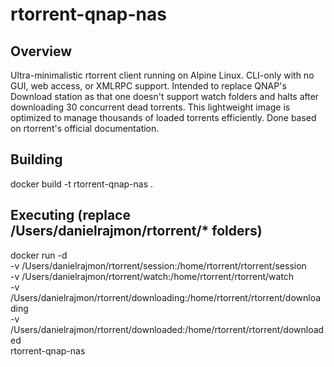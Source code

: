 # rtorrent-qnap-nas

## Overview
Ultra-minimalistic rtorrent client running on Alpine Linux.
CLI-only with no GUI, web access, or XMLRPC support.
Intended to replace QNAP's Download station as that one doesn't support watch folders and halts after downloading 30 concurrent dead torrents.
This lightweight image is optimized to manage thousands of loaded torrents efficiently.
Done based on rtorrent's official documentation.

## Building
docker build -t rtorrent-qnap-nas .

## Executing (replace /Users/danielrajmon/rtorrent/* folders)
docker run -d \
  -v /Users/danielrajmon/rtorrent/session:/home/rtorrent/rtorrent/session \
  -v /Users/danielrajmon/rtorrent/watch:/home/rtorrent/rtorrent/watch \
  -v /Users/danielrajmon/rtorrent/downloading:/home/rtorrent/rtorrent/downloading \
  -v /Users/danielrajmon/rtorrent/downloaded:/home/rtorrent/rtorrent/downloaded \
  rtorrent-qnap-nas